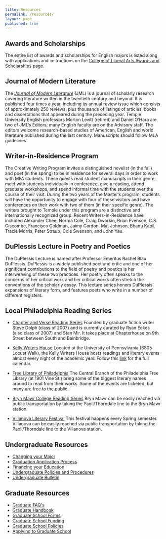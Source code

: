 ```yaml
---
title: Resources
permalink: /resources/
layout: page
published: true
---
```

## Awards and Scholarships
The entire list of awards and scholarships for English majors is listed along with applications and instructions on the [College of Liberal Arts Awards and Scholarships](https://liberalarts.temple.edu/about-us/resources/awards-and-scholarships?field_awards_department_nid=4593&field_awards_academics_class_value=All) page. 

## Journal of Modern Literature
The _[Journal of Modern Literature](https://muse.jhu.edu/journal/97)_ (JML) is a journal of scholarly research covering literature written in the twentieth century and beyond. It is published four times a year, including its annual review issue which consists of approximately 250 reviews, plus thousands of listings of articles, books and dissertations that appeared during the preceding year. Temple University English professors Morton Levitt (retired) and Daniel O’Hara are two of JML’s Editors; many English faculty are on the Advisory staff. The editors welcome research-based studies of American, English and world literature published during the last century. Manuscripts should follow MLA guidelines.

## Writer-in-Residence Program 
The Creative Writing Program invites a distinguished novelist (in the fall) and poet (in the spring) to be in residence for several days in order to work with MFA students. These guests read student manuscripts in their genre, meet with students individually in conference, give a reading, attend graduate workshops, and spend informal time with the students over the course of their visit. During the two years of the Master’s program, students will have the opportunity to engage with four of these visitors and have conferences on their work with two of them (in their specific genre). The writers brought to Temple under this program are a distinctive and internationally recognized group. Recent Writers-in-Residence have included Alexander Chee, Norma Cole, Craig Dworkin, Brian Evenson, C.S. Giscombe, Francisco Goldman, Jaimy Gordon, Mat Johnson, Bhanu Kapil, Tracie Morris, Peter Straub, Cole Swenson, and John Yau.

## DuPlessis Lecture in Poetry and Poetics
The DuPlessis Lecture is named after Professor Emeritus Rachel Blau DuPlessis. DuPlessis is a widely published poet and critic and one of her significant contributions to the field of poetry and poetics is her interweaving of these two practices. Her poetry often speaks to the concerns of her critical work and her critical works often stretch the conventions of the scholarly essay. This lecture series honors DuPlessis’ expansions of literary form, and features poets who write in a number of different registers.

## Local Philadelphia Reading Series
- [Chapter and Verse Reading Series](http://chapterhousereadings.blogspot.com/)
Founded by graduate fiction writer Steve Dolph (class of 2007) and is currently curated by Ryan Eckes (also class of 2007) and Stan Mir. It takes place at Chapterhouse on 9th Street between South and Bainbridge.

- [Kelly Writers House](http://writing.upenn.edu/wh/)
Located at the University of Pennsylvania (3805 Locust Walk), the Kelly Writers House hosts readings and literary events almost every night of the academic year. Follow this [link](http://writing.upenn.edu/wh/calendar/0315.php) for the full calendar.

- [Free Library of Philadelphia](http://libwww.freelibrary.org/calendar/calbydate.cfm?type=2)
The Central Branch of the Philadelphia Free Library (at 1901 Vine St.) bring some of the biggest literary names around to read from their works. Some of the events are ticketed, but many are free to the public.

- [Bryn Mawr College Reading Series](http://www.brynmawr.edu/calendar/visiting_writers.shtml)
Bryn Mawr can be easily reached via public transportation by taking the Paoli/Thorndale line to the Bryn Mawr station.

- [Villanova Literary Festival](https://www1.villanova.edu/villanova/artsci/english/newsandevents/literaryfestival.html) This festival happens every Spring semester. Villanova can be easily reached via public transportation by taking the Paoli/Thorndale line to the Villanova station.

## Undergraduate Resources
- [Changing your Major](http://www.temple.edu/studentaffairs/orientation/freshman-orientation/changing-your-major.asp) 
- [Graduation Application Process](http://www.temple.edu/registrar/students/graduation/)
- [Financing your Education](http://sfs.temple.edu/) 
- [Undergraduate Policies and Procedures](http://bulletin.temple.edu/undergraduate/academic-policies/)
- [Undergraduate Bulletin](http://bulletin.temple.edu/undergraduate/liberal-arts/english/)

## Graduate Resources
- [Graduate FAQ's](https://liberalarts.temple.edu/sites/liberalarts/files/English-.FAQs_.final_.pdf)
- [Graduate Handbook](http://www.temple.edu/grad/policies/gradpolicies.htm)
- [Graduate School Forms](http://www.temple.edu/grad/forms/index.htm)
- [Graduate School Funding](http://www.temple.edu/grad/finances/index.htm)
- [Graduate School Policies](http://www.temple.edu/grad/policies/index.htm)
- [Applying to Graduate School](http://www.temple.edu/grad/admissions/howtoapply.htm)
